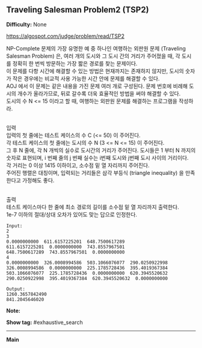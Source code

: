 ## Traveling Salesman Problem2 (TSP2)

**Difficulty:** None

https://algospot.com/judge/problem/read/TSP2

NP-Complete 문제의 가장 유명한 예 중 하나인 여행하는 외판원 문제 (Traveling Salesman Problem) 은, 여러 개의 도시와 그 도시 간의 거리가 주어졌을 때, 각 도시를 정확히 한 번씩 방문하는 가장 짧은 경로를 찾는 문제이다. <br/>
이 문제를 다항 시간에 해결할 수 있는 방법은 현재까지는 존재하지 않지만, 도시의 숫자가 작은 경우에는 비교적 사용 가능한 시간 안에 문제를 해결할 수 있다. <br/>
AOJ 에서 이 문제는 같은 내용을 가진 문제 여러 개로 구성된다. 문제 번호에 비례해 도시의 개수가 올라가므로, 뒤로 갈수록 더욱 효율적인 방법을 써야 해결할 수 있다. <br/>
도시의 수 N <= 15 이라고 할 때, 여행하는 외판원 문제를 해결하는 프로그램을 작성하라.<br/><br/>

입력 <br/>
입력의 첫 줄에는 테스트 케이스의 수 C (<= 50) 이 주어진다. <br/>
각 테스트 케이스의 첫 줄에는 도시의 수 N (3 <= N <= 15) 이 주어진다. <br/>
그 후 N 줄에, 각 N 개씩의 실수로 도시간의 거리가 주어진다. 도시들은 1 부터 N 까지의 숫자로 표현되며, i 번째 줄의 j 번째 실수는 i번째 도시와 j번째 도시 사이의 거리이다. <br/>
각 거리는 0 이상 1415 이하이고, 소수점 밑 열 자리까지 주어진다. <br/>
주어진 행렬은 대칭이며, 입력되는 거리들은 삼각 부등식 (triangle inequality) 을 만족한다고 가정해도 좋다. <br/><br/>

출력 <br/>
테스트 케이스마다 한 줄에 최소 경로의 길이를 소수점 밑 열 자리까지 출력한다. <br/>
1e-7 이하의 절대/상대 오차가 있어도 맞는 답으로 인정한다.

```
Input:
2
3
0.0000000000  611.6157225201  648.7500617289
611.6157225201  0.0000000000  743.8557967501
648.7500617289  743.8557967501  0.0000000000
4
0.0000000000  326.0008994586  503.1066076077  290.0250922998
326.0008994586  0.0000000000  225.1785728436  395.4019367384
503.1066076077  225.1785728436  0.0000000000  620.3945520632
290.0250922998  395.4019367384  620.3945520632  0.0000000000

Output: 
1260.3657842490
841.2045646020
```

**Note:**

**Show tag:** \#exhaustive\_search

------------------------------------

**Main** <br/>
